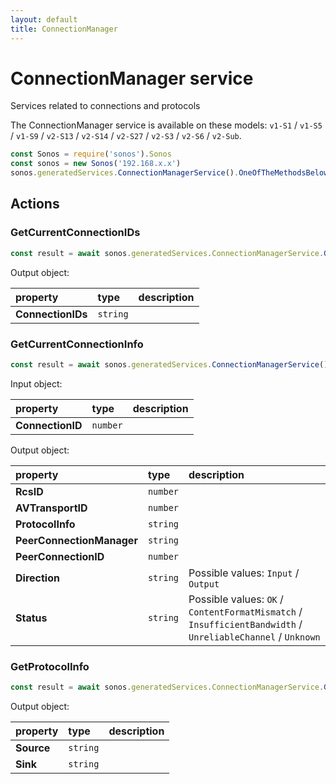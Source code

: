 ```yaml
---
layout: default
title: ConnectionManager
---
```

# ConnectionManager service

Services related to connections and protocols

The ConnectionManager service is available on these models: `v1-S1` / `v1-S5` / `v1-S9` / `v2-S13` / `v2-S14` / `v2-S27` / `v2-S3` / `v2-S6` / `v2-Sub`.

```js
const Sonos = require('sonos').Sonos
const sonos = new Sonos('192.168.x.x')
sonos.generatedServices.ConnectionManagerService().OneOfTheMethodsBelow({...})
```

## Actions

### GetCurrentConnectionIDs

```js
const result = await sonos.generatedServices.ConnectionManagerService.GetCurrentConnectionIDs();
```

Output object:

| property | type | description |
|:----------|:-----|:------------|
| **ConnectionIDs** | `string` |  |

### GetCurrentConnectionInfo

```js
const result = await sonos.generatedServices.ConnectionManagerService().GetCurrentConnectionInfo({ ConnectionID:... });
```

Input object:

| property | type | description |
|:----------|:-----|:------------|
| **ConnectionID** | `number` |  |

Output object:

| property | type | description |
|:----------|:-----|:------------|
| **RcsID** | `number` |  |
| **AVTransportID** | `number` |  |
| **ProtocolInfo** | `string` |  |
| **PeerConnectionManager** | `string` |  |
| **PeerConnectionID** | `number` |  |
| **Direction** | `string` |  Possible values: `Input` / `Output` |
| **Status** | `string` |  Possible values: `OK` / `ContentFormatMismatch` / `InsufficientBandwidth` / `UnreliableChannel` / `Unknown` |

### GetProtocolInfo

```js
const result = await sonos.generatedServices.ConnectionManagerService.GetProtocolInfo();
```

Output object:

| property | type | description |
|:----------|:-----|:------------|
| **Source** | `string` |  |
| **Sink** | `string` |  |

